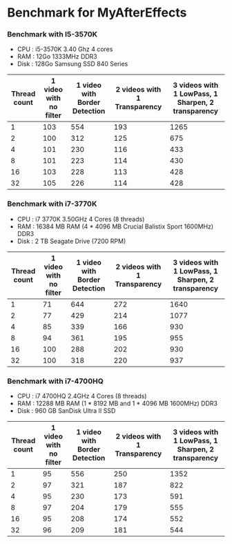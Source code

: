 # Benchmark for MyAfterEffects #

### Benchmark with I5-3570K

* CPU : i5-3570K 3.40 Ghz 4 cores
* RAM : 12Go 1333MHz DDR3
* Disk : 128Go Samsung SSD 840 Series

| Thread count |  1 video with no filter | 1 video with Border Detection |  2 videos with 1 Transparency | 3 videos with 1 LowPass, 1 Sharpen, 2 transparency |
| ------------- | ------------- | --------- | --------- | --------- |
| 1 |        103        |      554| 193| 1265|
| 2 |        100        |      312| 125| 675 |
| 4 |        101        |      230| 116| 433 |
| 8 |        101        |      223| 114| 430 |
| 16 |        103       |      228| 113| 428 |
| 32|        105        |      226| 114| 428 |


### Benchmark with i7-3770K

* CPU : i7 3770K 3.50GHz 4 Cores (8 threads)
* RAM : 16384 MB RAM (4 * 4096 MB Crucial Balistix Sport 1600MHz) DDR3
* Disk : 2 TB Seagate Drive (7200 RPM)

| Thread count |  1 video with no filter | 1 video with Border Detection |  2 videos with 1 Transparency | 3 videos with 1 LowPass, 1 Sharpen, 2 transparency |
| ------------- | ------------- | --------- | --------- | --------- |
| 1 |        71|      644| 272| 1640|
| 2 |        77|      429| 214| 1077|
| 4 |        85|      339| 166| 930|
| 8 |        94|      361| 195| 955|
| 16 |        100|      288| 202| 930|
| 32|        100|      318| 220| 937|

### Benchmark with i7-4700HQ

* CPU : i7 4700HQ 2.4GHz 4 Cores (8 threads)
* RAM : 12288 MB RAM (1 * 8192 MB and 1 * 4096 MB 1600MHz) DDR3
* Disk : 960 GB SanDisk Ultra II SSD

| Thread count |  1 video with no filter | 1 video with Border Detection |  2 videos with 1 Transparency | 3 videos with 1 LowPass, 1 Sharpen, 2 transparency |
| ------------- | ------------- | --------- | --------- | --------- |
| 1 |        95|      556| 250| 1352|
| 2 |        97|      321| 187| 822|
| 4 |        95|      230| 173| 591|
| 8 |        97|      204| 179| 555|
| 16 |        95|      208| 174| 552|
| 32|        96|      209| 181| 544|
